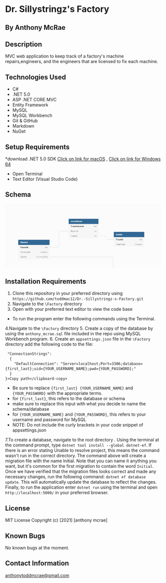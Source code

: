 # Dr. Sillystringz's Factory

## By Anthony McRae

## Description

MVC web application to keep track of a factory's machine repairs,engineers, and the engineers that are licensed to fix each machine.

## Technologies Used

* C#
* .NET 5.0
* ASP .NET CORE MVC
* Entity Framework
* MySQL
* MySQL Workbench
* Git & GitHub
* Markdown
* NuGet

## Setup Requirements

*download .NET 5.0 SDK  [Click on link for macOS](https://dotnet.microsoft.com/download/dotnet/thank-you/sdk-5.0.401-macos-x64-installer) , [Click on link for Windows 64](https://dotnet.microsoft.com/download/dotnet/thank-you/sdk-5.0.401-windows-x64-installer)

* Open Terminal
* Text Editor (Visual Studio Code)

## Schema

![Schema Image](./Schema.jpg)

## Installation Requirements

1. Clone this repository in your preferred directory using `https://github.com/toddmac12/Dr.-Sillystringz-s-Factory.git`
2. Navigate to the `\Factory` directory
3. Open with your preferred text editor to view the code base

* To run the program enter the following commands using the Terminal.

4.Navigate to the `\Factory` directory
5. Create a copy of the database by using the `anthony_mcrae.sql` file included in the repo using MySQL Workbench program.
6. Create an `appsettings.json` file in the `\Factory` directory add the following code to the file:

```{
 "ConnectionStrings":
  {
    "DefaultConnection": "Server=localhost;Port=3306;database={first_last};uid={YOUR_USERNAME_NAME};pwd={YOUR_PASSWORD};"
  }
}>Copy path</clipboard-copy>
```

* Be sure to replace `{first_last} {YOUR_USERNAME_NAME}` and `{YOUR_PASSWORD}` with the appropriate terms.
* for `{first_last}`, this refers to the database or schema
* make sure to replace this input with what you decide to name the schema/database
* for `{YOUR_USERNAME_NAME}` and `{YOUR_PASSWORD}`, this refers to your username and password for MySQL
* NOTE: Do not include the curly brackets in your code snippet of appsettings.json

7.To create a database, navigate to the root directory . Using the terminal at the command prompt, type `dotnet tool install --global dotnet-ef`. If there is an error stating Unable to resolve project, this means the command wasn't run in the correct directory. The command above will create a migration file with the name Initial. Note that you can name it anything you want, but it's common for the first migration to contain the word `Initial`. Once we have verified that the migration files looks correct and made any necessary changes, run the following command: `dotnet ef database update`. This will automatically update the database to reflect the changes. Finally, to run the application enter `dotnet run` using the terminal and open `http://localhost:5000/` in your preferred browser.
  
## License

MIT License
Copyright (c) [2021] [anthony mcrae]

## Known Bugs

No known bugs at the moment.

## Contact Information

anthonytoddmcrae@gmail.com
